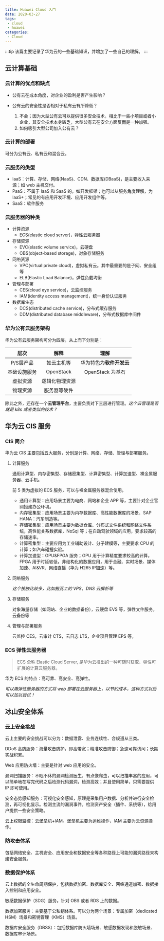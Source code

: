 ```yaml
---
title: Huawei Cloud 入门
date: 2020-03-27
tags:
 - cloud
 - huawei
categories:
 - Cloud
---
```


:::tip
该篇主要记录了华为云的一些基础知识，并增加了一些自己的理解。
:::
<!-- more -->

## 云计算基础

### 云计算的优点和缺点

- 公有云在成本角度，对企业的盈利是否产生影响？

- 公有云的安全性是否相对于私有云有所降低？

    1. 不会；因为大型公有云可以提供很多安全技术，相比于一些小项目或者小企业，其安全技术本身匮乏，大型公有云在安全方面反而是一种加强。
    2. 如何吸引大型公司加入公有云？

### 云计算的部署

可分为公有云、私有云和混合云。

### 云服务的类型

- IaaS：计算、存储、网络(NaaS)、CDN、数据库(DBaaS)，是主要收入来源；如 web 主机交付。
- PaaS：不属于 IaaS 和 SaaS 的，如开发框架；也可以从服务角度理解，为 IaaS+；常见的有应用开发环境、应用开发组件等。
- SaaS：软件服务

### 云服务器的种类

- 计算资源
	- ECS(elastic cloud server)，弹性云服务器
- 存储资源
	- EVC(elastic volume service)，云硬盘
	- OBS(object-based storage)，对象存储服务
- 网络资源
	- VPC(virtual private cloud)，虚拟私有云。其中最重要的是子网、安全组等
	- ELB(Elastic Load Balance)，弹性负载均衡
- 管理与部署
	- CES(cloud eye service)，云监控服务
	- IAM(identity access management)，统一身份认证服务
- 数据库生态
	- DCS(distributed cache service)，分布式缓存服务
	- DDM(distributed database middleware)，分布式数据库中间件

### 华为公有云服务架构

华为公有云服务架构可分为四层，从上而下分别是：

|     层次     |      解释      | 理解 |
| :----------: | :------------: | :--: |
|  P/S层产品   |   如云主机等   |    华为特色为**软件开发云**  |
| 基础设施服务 |   OpenStack    | OpenStack 为基石 |
|   虚拟资源   | 逻辑化物理资源 |      |
|   物理资源   |  服务器等硬件  |      |

除此之外，还存在一个**云管理平台**，主要负责对下三层进行管理。*这个云管理是否就是 k8s 或者类似的技术？*

## 华为云 CIS 服务

### CIS 简介

华为云 CIS 主要包括五大服务，分别是计算、网络、存储、管理与部署服务。

1. 计算服务

    通用计算型、内存密集型、存储密集型、计算密集型、计算加速型、裸金属服务器、云手机。

    前 5 类为虚拟的 ECS 服务，可以与裸金属服务器混合使用。

    - 通用计算型：应用场景主要为电商、网站和企业 APP 等，主要针对企业官网搭建办公环境。
    - 内存密集型：应用场景主要为内存数据库、高性能数据库的场景，SAP HANA：汽车制造等。
    - 存储密集型：应用场景主要为数据仓库、分布式文件系统和网络文件系统，高性能关系数据库，NoSql 等；在自动驾驶领域的应用，要求较高的存储速率。
    - 计算密集型：主要应用为工业辅助设计、分子建模等，主要要求 CPU 的计算；如汽车碰撞实验。
    - 计算加速型：GPU&FPGA 服务；GPU 用于计算精度要求较高的计算，FPGA 用于时延较低，非结构化的数据应用，用于金融、实时场景、媒体加速、AI&VR、网络直播（华为 H265 IP加速）等。

2. 网络服务

    *这个接触比较多，比如搬瓦工的 VPS，DNS 云解析等*

3. 存储服务

    对象海量存储（如网站、企业的数据备份），云硬盘 EVS 等，弹性文件服务，云备份等

4. 管理与部署服务
   
   云监控 CES，云审计 CTS，云日志 LTS，企业项目管理 EPS 等。


### ECS 弹性云服务器

> ECS 全称 Elastic Cloud Server, 是华为云推出的一种可随时获取、弹性可扩展的计算云服务器。

华为 ECS 的特点：高可靠、高安全、高弹性。

*可以用弹性服务器的方式将 web 部署在云服务器上，以节约成本，这种方式以后可以加以尝试！*

## 冰山安全体系

### 云上安全挑战

云上主要的安全挑战可以分为：数据泄露、业务连续性、合规遵从三类。

DDoS 高防服务：海量攻击防护，即高带宽；精准攻击防御；急速可靠访问；长期实战积累。

Web 应用防火墙：主要是针对 web 应用的安全。

漏洞扫描服务：不眠不休的漏洞检测医生，有点像爬虫，可以扫描丰富的应用，可以简单地在写完代码之后检测代码漏洞，检测高效；并且使用简单，只需要提供 IP 即可使用。

安全态势感知服务：可视化安全感知，原理是采集用户数据、分析并进行安全检测，再可视化显示。检测主流的漏洞事件，检测资产安全（插件、系统等），给用户提供一些安全策略。

云上权限监控：云堡垒机+IAM。堡垒机主要为运维操作，IAM 主要为云资源操作。

### 防攻击体系

包括网络安全、主机安全、应用安全和数据安全等各种路径上可能的漏洞路径来构建安全服务。

### 数据保护体系

云上数据的全生命周期保护，包括数据加密、数据库安全、网络通道加密、数据接入控制和应用安全。

敏感数据保护（SDG）服务，针对 OBS 或者 RDS 上的数据。

数据加密服务：主要基于公私钥体系。可以分为两个场景：专属加密（dedicated HSM）场景和密钥管理（KMS）场景。

数据库安全服务（DBSS）：包括数据库防火墙场景、敏感数据发现和脱敏场景、数据库审计场景。

